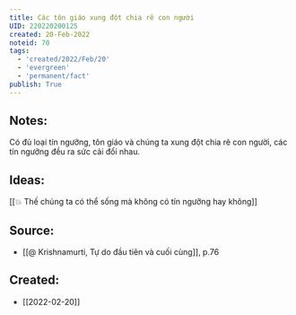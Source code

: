 ```yaml
---
title: Các tôn giáo xung đột chia rẽ con người
UID: 220220200125
created: 20-Feb-2022
noteid: 70
tags:
  - 'created/2022/Feb/20'
  - 'evergreen'
  - 'permanent/fact'
publish: True
---
```

## Notes:
Có đủ loại tín ngưỡng, tôn giáo và chúng ta xung đột chia rẽ con người, các tín ngưỡng đều ra sức cải đổi nhau.

## Ideas:
[[💥 Thế chúng ta có thể sống mà không có tín ngưỡng hay không]]

## Source:
- [[@ Krishnamurti, Tự do đầu tiên và cuối cùng]], p.76



## Created:
- [[2022-02-20]]

